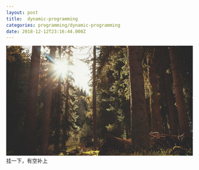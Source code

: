 ```yaml
---
layout: post
title:  dynamic-programming 
categories: programming/dynamic-programming 
date: 2018-12-12T23:16:44.000Z
---
```

<img src="/images/fulls/02.jpg" class="fit image"> 
挂一下，有空补上
